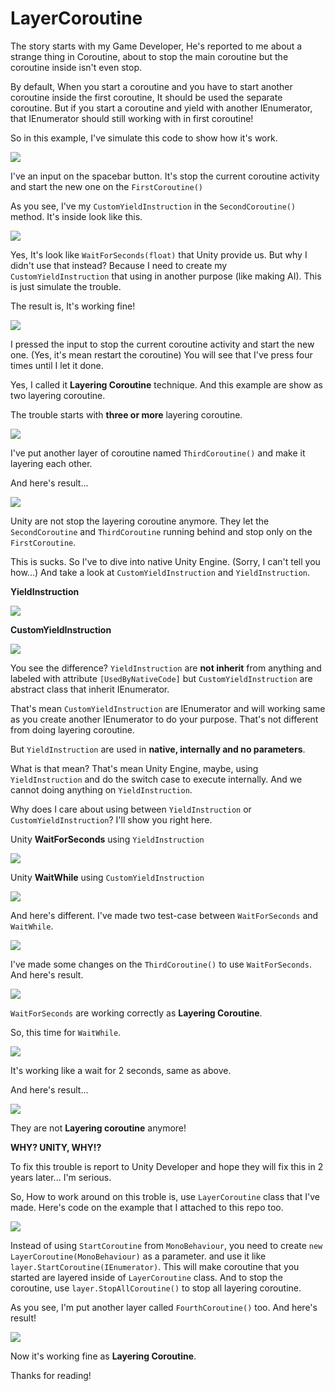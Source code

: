 # LayerCoroutine

The story starts with my Game Developer, He's reported to me about a strange thing in Coroutine, about to stop the main coroutine but the coroutine inside isn't even stop.

By default, When you start a coroutine and you have to start another coroutine inside the first coroutine, It should be used the separate coroutine. But if you start a coroutine and yield with another IEnumerator, that IEnumerator should still working with in first coroutine!

So in this example, I've simulate this code to show how it's work.

![](Images/53280738_353162568742565_794517727980027904_n.png)

I've an input on the spacebar button. It's stop the current coroutine activity and start the new one on the ```FirstCoroutine()```

As you see, I've my ```CustomYieldInstruction``` in the ```SecondCoroutine()``` method. It's inside look like this.

![](Images/53792629_2270883872933584_1492382701636812800_n.png)

Yes, It's look like ```WaitForSeconds(float)``` that Unity provide us. But why I didn't use that instead? Because I need to create my ```CustomYieldInstruction``` that using in another purpose (like making AI). This is just simulate the trouble.

The result is, It's working fine!

![](Images/53317875_414314155795748_3144441163373608960_n.png)

I pressed the input to stop the current coroutine activity and start the new one. (Yes, it's mean restart the coroutine) You will see that I've press four times until I let it done.

Yes, I called it **Layering Coroutine** technique. And this example are show as two layering coroutine.

The trouble starts with **three or more** layering coroutine.

![](Images/53383994_428107598010223_1099386334990041088_n.png)

I've put another layer of coroutine named ```ThirdCoroutine()``` and make it layering each other.

And here's result...

![](Images/53749537_2572805316082566_3890496675113861120_n.png)

Unity are not stop the layering coroutine anymore. They let the ```SecondCoroutine``` and ```ThirdCoroutine``` running behind and stop only on the ```FirstCoroutine```.

This is sucks. So I've to dive into native Unity Engine. (Sorry, I can't tell you how...) And take a look at ```CustomYieldInstruction``` and ```YieldInstruction```.

**YieldInstruction**

![](Images/53155093_295221161173558_1939425575231815680_n.png)

**CustomYieldInstruction**

![](Images/53488054_617446868701856_1759987837379280896_n.png)

You see the difference? ```YieldInstruction``` are **not inherit** from anything and labeled with attribute ```[UsedByNativeCode]``` but ```CustomYieldInstruction``` are abstract class that inherit IEnumerator.

That's mean ```CustomYieldInstruction``` are IEnumerator and will working same as you create another IEnumerator to do your purpose. That's not different from doing layering coroutine.

But ```YieldInstruction``` are used in **native, internally and no parameters**.

What is that mean? That's mean Unity Engine, maybe, using ```YieldInstruction``` and do the switch case to execute internally. And we cannot doing anything on ```YieldInstruction```.

Why does I care about using between ```YieldInstruction``` or ```CustomYieldInstruction```? I'll show you right here.

Unity **WaitForSeconds** using ```YieldInstruction```

![](Images/53176723_413156269439418_2418653675317624832_n.png)

Unity **WaitWhile** using ```CustomYieldInstruction```

![](Images/53641355_301002520518911_7006693356159893504_n.png)

And here's different. I've made two test-case between ```WaitForSeconds``` and ```WaitWhile```.

![](Images/53252995_404199940356877_8461153704186216448_n.png)

I've made some changes on the ```ThirdCoroutine()``` to use ```WaitForSeconds```. And here's result.

![](Images/54255709_2119136981511553_8254567834537951232_n.png)

```WaitForSeconds``` are working correctly as **Layering Coroutine**.

So, this time for ```WaitWhile```.

![](Images/53347579_810132339347761_6575346165670215680_n.png)

It's working like a wait for 2 seconds, same as above.

And here's result...

![](Images/53660864_2060911743954766_4850255813744263168_n.png)

They are not **Layering coroutine** anymore!

**WHY? UNITY, WHY!?**

To fix this trouble is report to Unity Developer and hope they will fix this in 2 years later... I'm serious.

So, How to work around on this troble is, use ```LayerCoroutine``` class that I've made. Here's code on the example that I attached to this repo too.

![](Images/54514114_1074520292747135_4803389804920176640_n.png)

Instead of using ```StartCoroutine``` from ```MonoBehaviour```, you need to create ```new LayerCoroutine(MonoBehaviour)``` as a parameter. and use it like ```layer.StartCoroutine(IEnumerator)```.
This will make coroutine that you started are layered inside of ```LayerCoroutine``` class.
And to stop the coroutine, use ```layer.StopAllCoroutine()``` to stop all layering coroutine.

As you see, I'm put another layer called ```FourthCoroutine()``` too. And here's result!

![](Images/52929779_2187670221271996_7951249762261401600_n.png)

Now it's working fine as **Layering Coroutine**.

Thanks for reading!
